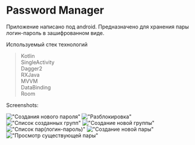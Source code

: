 # Password Manager
Приложение написано под android. Предназначено для хранения пары логин-пароль в зашифрованном виде.

Используемый стек технологий
> Kotlin  
> SingleActivity  
> Dagger2  
> RXJava  
> MVVM  
> DataBinding  
> Room 

Screenshots:

!["Создания нового пароля"](https://github.com/ATRiz-Tech/Android-Password-Manager/blob/master/Image/1.png) !["Разблокировка"](https://github.com/ATRiz-Tech/Android-Password-Manager/blob/master/Image/2.png)
!["Список созданных групп"](https://github.com/ATRiz-Tech/Android-Password-Manager/blob/master/Image/3.png) !["Создание новой группы"](https://github.com/ATRiz-Tech/Android-Password-Manager/blob/master/Image/4.png)
!["Список пар(логин-пароль)"](https://github.com/ATRiz-Tech/Android-Password-Manager/blob/master/Image/5.png) !["Создание новой пары"](https://github.com/ATRiz-Tech/Android-Password-Manager/blob/master/Image/6.png)
!["Просмотр существующей пары"](https://github.com/ATRiz-Tech/Android-Password-Manager/blob/master/Image/7.png)
